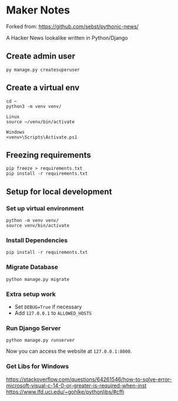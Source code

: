 # Maker Notes
Forked from: https://github.com/sebst/pythonic-news/

A Hacker News lookalike written in Python/Django

## Create admin user
```shell script
py manage.py createsuperuser
```

## Create a virtual env
```shell script
cd ~
python3 -m venv venv/

Linux
source ~/venv/bin/activate

Windows
<venv>\Scripts\Activate.ps1
```

## Freezing requirements
```shell script
pip freeze > requirements.txt
pip install -r requirements.txt
```

## Setup for local development
### Set up virtual environment
```shell script
python -m venv venv/
source venv/bin/activate
```

### Install Dependencies
```shell script
pip install -r requirements.txt
```

### Migrate Database
```shell script
python manage.py migrate
```

### Extra setup work
* Set ```DEBUG=True``` if necessary
* Add ```127.0.0.1``` to ```ALLOWED_HOSTS```

### Run Django Server
```shell script
python manage.py runserver
```
Now you can access the website at ```127.0.0.1:8000```.

### Get Libs for Windows
https://stackoverflow.com/questions/64261546/how-to-solve-error-microsoft-visual-c-14-0-or-greater-is-required-when-inst
https://www.lfd.uci.edu/~gohlke/pythonlibs/#cffi